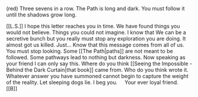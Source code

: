 (red) Three sevens in a row. The Path is long and dark. You must follow it until the shadows grow long. 

[[L.S.]]
I hope this letter reaches you in time. We have found things you would not believe. Things you could not imagine. I know that We can be a secretive bunch but you really must stop any exploration you are doing. It almost got us killed. Just... Know that this message comes from all of us. You must stop looking. Some [[The Path|paths]] are not meant to be followed. Some pathways lead to nothing but darkness. Now speaking as your friend I can only say this. Where do you think [[Seeing the Impossible - Behind the Dark Curtain|that book]] came from. Who do you think wrote it. Whatever answer you have summoned cannot begin to capture the weight of the reality. Let sleeping dogs lie. I beg you.
    Your ever loyal friend. 
    [[B]]